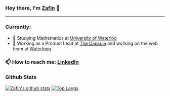 ### Hey there, I'm [Zafin](https://zafinhassan.com) 👋
---


### Currently:
- 🏫 Studying Mathematics at [University of Waterloo](https://www.uwaterloo.ca/)
- 🔭 Working as a Product Lead at [The Capsule](https://readthecapsule.com/ref/MF5MLXooTK) and working on the web team at [Waterloop](https://teamwaterloop.ca)

### 📫 How to reach me: [LinkedIn](https://linkedin.com/in/zafinhassan)


### Github Stats

[![Zafin's github stats](https://github-readme-stats.vercel.app/api?username=zafin-hassan&show_icons=true&line_height=21&show_icons=true&theme=vue)](https://github.com/zafin-hassan/github-readme-stats)
[![Top Langs](https://github-readme-stats.vercel.app/api/top-langs/?username=zafin-hassan&show_icons=true&layout=compact&theme=vue)](https://github.com/zafin-hassan/github-readme-stats)
